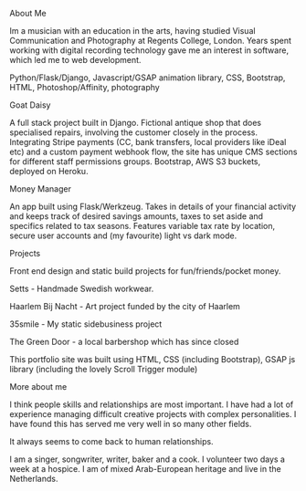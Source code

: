 About Me

Im a musician with an education in the arts, having studied Visual Communication and Photography at Regents College, London. Years spent working with digital recording technology gave me an interest in software, which led me to web development.

Python/Flask/Django, Javascript/GSAP animation library, CSS, Bootstrap, HTML, Photoshop/Affinity, photography

Goat Daisy

A full stack project built in Django. Fictional antique shop that does specialised repairs, involving the customer closely in the process. Integrating Stripe payments (CC, bank transfers, local providers like iDeal etc) and a custom payment webhook flow, the site has unique CMS sections for different staff permissions groups. Bootstrap, AWS S3 buckets, deployed on Heroku.

Money Manager

An app built using Flask/Werkzeug. Takes in details of your financial activity and keeps track of desired savings amounts, taxes to set aside and specifics related to tax seasons. Features variable tax rate by location, secure user accounts and (my favourite) light vs dark mode.

Projects

Front end design and static build projects for fun/friends/pocket money.

Setts - Handmade Swedish workwear.

Haarlem Bij Nacht - Art project funded by the city of Haarlem

35smile - My static sidebusiness project

The Green Door - a local barbershop which has since closed

This portfolio site was built using HTML, CSS (including Bootstrap), GSAP js library (including the lovely Scroll Trigger module)

More about me

I think people skills and relationships are most important. I have had a lot of experience managing difficult creative projects with complex personalities. I have found this has served me very well in so many other fields. 

It always seems to come back to human relationships.

I am a singer, songwriter, writer, baker and a cook. I volunteer two days a week at a hospice. I am of mixed Arab-European heritage and live in the Netherlands.
